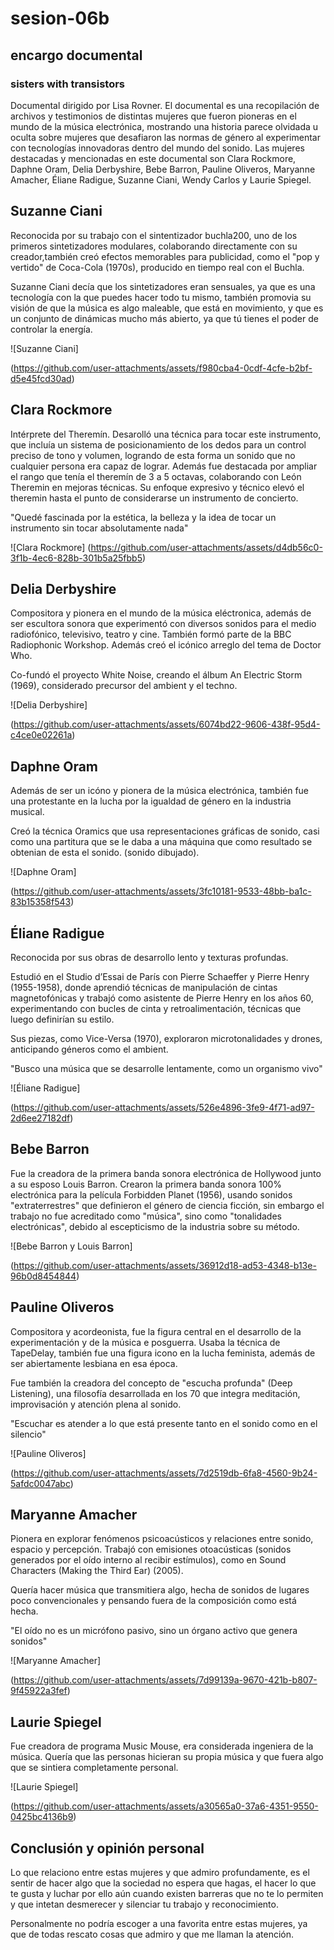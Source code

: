 # sesion-06b
## encargo documental
### sisters with transistors
Documental dirigido por Lisa Rovner. El documental es una recopilación de archivos y testimonios de distintas mujeres que fueron pioneras en el mundo de la música electrónica, mostrando una historia parece olvidada u oculta sobre mujeres que desafiaron las normas de género al experimentar con tecnologías innovadoras dentro del mundo del sonido. Las mujeres destacadas y mencionadas en este documental son Clara Rockmore, Daphne Oram, Delia Derbyshire, Bebe Barron, Pauline Oliveros, Maryanne Amacher, Éliane Radigue, Suzanne Ciani, Wendy Carlos y Laurie Spiegel.

## Suzanne Ciani

Reconocida por su trabajo con el sintentizador buchla200, uno de los primeros sintetizadores modulares, colaborando directamente con su creador,también creó efectos memorables para publicidad, como el "pop y vertido" de Coca-Cola (1970s), producido en tiempo real con el Buchla.

Suzanne Ciani decía que los sintetizadores eran sensuales, ya que es una tecnología con la que puedes hacer todo tu mismo, también promovia su visión de que la música es algo maleable, que está en movimiento, y que es un conjunto de dinámicas mucho más abierto, ya que tú tienes el poder de controlar la energía.

![Suzanne Ciani]

(https://github.com/user-attachments/assets/f980cba4-0cdf-4cfe-b2bf-d5e45fcd30ad)

## Clara Rockmore

Intérprete del Theremín. Desarolló una técnica para tocar este instrumento, que incluía un sistema de  posicionamiento de los dedos para un control preciso de tono y volumen, logrando de esta forma un sonido que no cualquier persona era capaz de lograr. Además fue destacada por ampliar el rango que tenía el theremín de 3 a 5 octavas, colaborando con León Theremin en mejoras técnicas. Su enfoque expresivo y técnico elevó el theremin hasta el punto de considerarse un instrumento de concierto.

"Quedé fascinada por la estética, la belleza y la idea de tocar un instrumento sin tocar absolutamente nada"

![Clara Rockmore]
(https://github.com/user-attachments/assets/d4db56c0-3f1b-4ec6-828b-301b5a25fbb5)

## Delia Derbyshire

Compositora y pionera en el mundo de la música eléctronica, además de ser escultora sonora que experimentó con diversos sonidos para el medio radiofónico, televisivo, teatro y cine. También formó parte de la BBC Radiophonic Workshop. Además creó el icónico arreglo del tema de Doctor Who.

Co-fundó el proyecto White Noise, creando el álbum An Electric Storm (1969), considerado precursor del ambient y el techno.

![Delia Derbyshire]

(https://github.com/user-attachments/assets/6074bd22-9606-438f-95d4-c4ce0e02261a)

## Daphne Oram

Además de ser un icóno y pionera de la música electrónica, también fue una protestante en la lucha por la igualdad de género en la industria musical. 

Creó la técnica Oramics que usa representaciones gráficas de sonido, casi como una partitura que se le daba a una máquina que como resultado se obtenian de esta el sonido. (sonido dibujado).

![Daphne Oram]

(https://github.com/user-attachments/assets/3fc10181-9533-48bb-ba1c-83b15358f543)

## Éliane Radigue

Reconocida por sus obras de desarrollo lento y texturas profundas.

Estudió en el Studio d’Essai de París con Pierre Schaeffer y Pierre Henry (1955-1958), donde aprendió técnicas de manipulación de cintas magnetofónicas y trabajó como asistente de Pierre Henry en los años 60, experimentando con bucles de cinta y retroalimentación, técnicas que luego definirían su estilo.

Sus piezas, como Vice-Versa (1970), exploraron microtonalidades y drones, anticipando géneros como el ambient.

"Busco una música que se desarrolle lentamente, como un organismo vivo"

![Éliane Radigue]

(https://github.com/user-attachments/assets/526e4896-3fe9-4f71-ad97-2d6ee27182df)

## Bebe Barron

Fue la creadora de la primera banda sonora electrónica de Hollywood junto a su esposo Louis Barron. Crearon la primera banda sonora 100% electrónica para la película Forbidden Planet (1956), usando sonidos "extraterrestres" que definieron el género de ciencia ficción, sin embargo el trabajo no fue acreditado como "música", sino como "tonalidades electrónicas", debido al escepticismo de la industria sobre su método.

![Bebe Barron y Louis Barron]

(https://github.com/user-attachments/assets/36912d18-ad53-4348-b13e-96b0d8454844)

## Pauline Oliveros 

Compositora y acordeonista, fue la figura central en el desarrollo de la experimentación y de la música e posguerra. Usaba la técnica de TapeDelay, también fue una figura icono en la lucha feminista, además de ser abiertamente lesbiana en esa época.

Fue también la creadora del concepto de "escucha profunda" (Deep Listening), una filosofía desarrollada en los 70 que integra meditación, improvisación y atención plena al sonido.

"Escuchar es atender a lo que está presente tanto en el sonido como en el silencio"

![Pauline Oliveros]

(https://github.com/user-attachments/assets/7d2519db-6fa8-4560-9b24-5afdc0047abc)

## Maryanne Amacher

Pionera en explorar fenómenos psicoacústicos y relaciones entre sonido, espacio y percepción. Trabajó con emisiones otoacústicas (sonidos generados por el oído interno al recibir estímulos), como en Sound Characters (Making the Third Ear) (2005).

Quería hacer música que transmitiera algo, hecha de sonidos de lugares poco convencionales y pensando fuera de la composición como está hecha.

"El oído no es un micrófono pasivo, sino un órgano activo que genera sonidos"

![Maryanne Amacher]

(https://github.com/user-attachments/assets/7d99139a-9670-421b-b807-9f45922a3fef)

## Laurie Spiegel

Fue creadora de programa Music Mouse, era considerada ingeniera de la música. Quería que las personas hicieran su propia música y que fuera algo que se sintiera completamente personal.

![Laurie Spiegel]

(https://github.com/user-attachments/assets/a30565a0-37a6-4351-9550-0425bc4136b9)

## Conclusión y opinión personal

Lo que relaciono entre estas mujeres y que admiro profundamente, es el sentir de hacer algo que la sociedad no espera que hagas, el hacer lo que te gusta y luchar por ello aún cuando existen barreras que no te lo permiten y que intetan desmerecer y silenciar tu trabajo y reconocimiento.

Personalmente no podría escoger a una favorita entre estas mujeres, ya que de todas rescato cosas que admiro y que me llaman la atención.
